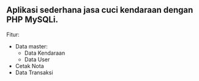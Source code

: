 Aplikasi sederhana jasa cuci kendaraan dengan PHP MySQLi.
---
Fitur:
- Data master:
    - Data Kendaraan
    - Data User
- Cetak Nota
- Data Transaksi



